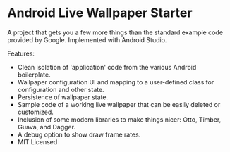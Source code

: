 # Android Live Wallpaper Starter

A project that gets you a few more things than the standard example code provided by Google.  Implemented with Android Studio.

Features:
* Clean isolation of 'application' code from the various Android boilerplate.
* Wallpaper configuration UI and mapping to a user-defined class for configuration and other state.
* Persistence of wallpaper state.
* Sample code of a working live wallpaper that can be easily deleted or customized.
* Inclusion of some modern libraries to make things nicer: Otto, Timber, Guava, and Dagger.
* A debug option to show draw frame rates.
* MIT Licensed
